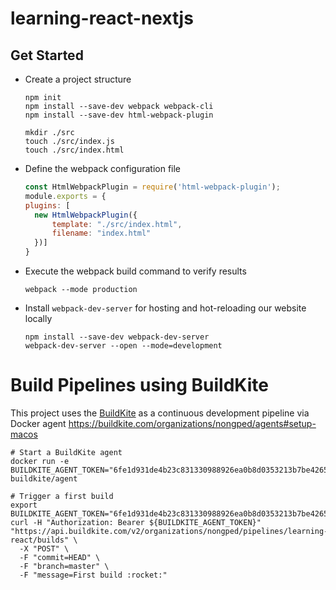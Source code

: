 # learning-react-nextjs

## Get Started

- Create a project structure
    ```shell
    npm init
    npm install --save-dev webpack webpack-cli
    npm install --save-dev html-webpack-plugin
    
    mkdir ./src
    touch ./src/index.js
    touch ./src/index.html
    ```
- Define the webpack configuration file
  ```js
  const HtmlWebpackPlugin = require('html-webpack-plugin');
  module.exports = {
  plugins: [
    new HtmlWebpackPlugin({
        template: "./src/index.html",
        filename: "index.html"
    })]
  }
  ``` 
- Execute the webpack build command to verify results
  ```shell
  webpack --mode production
  ```
- Install `webpack-dev-server` for hosting and hot-reloading our website locally
  ```shell
  npm install --save-dev webpack-dev-server
  webpack-dev-server --open --mode=development
  ```

# Build Pipelines using BuildKite

This project uses the [BuildKite](https://github.com/buildkite/nodejs-docker-example) as a continuous development pipeline via Docker agent
https://buildkite.com/organizations/nongped/agents#setup-macos
```shell
# Start a BuildKite agent
docker run -e BUILDKITE_AGENT_TOKEN="6fe1d931de4b23c831330988926ea0b8d0353213b7be426583" buildkite/agent

# Trigger a first build
export  BUILDKITE_AGENT_TOKEN="6fe1d931de4b23c831330988926ea0b8d0353213b7be426583"
curl -H "Authorization: Bearer ${BUILDKITE_AGENT_TOKEN}" "https://api.buildkite.com/v2/organizations/nongped/pipelines/learning-react/builds" \
  -X "POST" \
  -F "commit=HEAD" \
  -F "branch=master" \
  -F "message=First build :rocket:"
```
